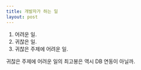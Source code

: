 ```yaml
---
title: 개발자가 하는 일
layout: post
---
```


1. 어려운 일.
2. 귀찮은 일.
3. 귀찮은 주제에 어려운 일.

귀찮은 주제에 어려운 일의 최고봉은 역시 DB 연동이 아닐까.
